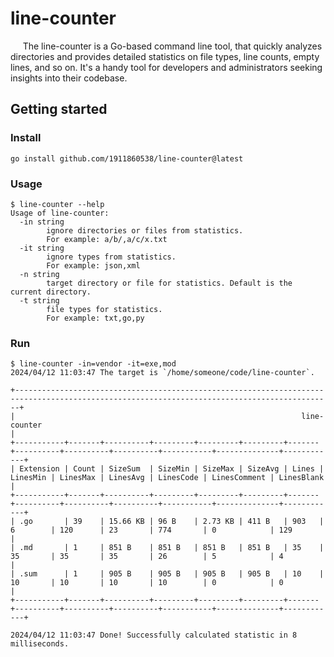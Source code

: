 # line-counter
&nbsp;&nbsp;&nbsp;&nbsp; 
The line-counter is a Go-based command line tool, 
that quickly analyzes directories and provides detailed statistics 
on file types, line counts, empty lines, and so on. 
It's a handy tool for developers and administrators 
seeking insights into their codebase. 

## Getting started
### Install
```shell
go install github.com/1911860538/line-counter@latest
```
### Usage
```text
$ line-counter --help
Usage of line-counter:
  -in string
        ignore directories or files from statistics.
        For example: a/b/,a/c/x.txt
  -it string
        ignore types from statistics.
        For example: json,xml
  -n string
        target directory or file for statistics. Default is the current directory.
  -t string
        file types for statistics.
        For example: txt,go,py
```
### Run
```text
$ line-counter -in=vendor -it=exe,mod
2024/04/12 11:03:47 The target is `/home/someone/code/line-counter`.

+---------------------------------------------------------------------------------------------------------------------------------------------+
|                                                                line-counter                                                                 |
+-----------+-------+----------+---------+---------+---------+-------+----------+----------+----------+-----------+--------------+------------+
| Extension | Count | SizeSum  | SizeMin | SizeMax | SizeAvg | Lines | LinesMin | LinesMax | LinesAvg | LinesCode | LinesComment | LinesBlank |
+-----------+-------+----------+---------+---------+---------+-------+----------+----------+----------+-----------+--------------+------------+
| .go       | 39    | 15.66 KB | 96 B    | 2.73 KB | 411 B   | 903   | 6        | 120      | 23       | 774       | 0            | 129        |
| .md       | 1     | 851 B    | 851 B   | 851 B   | 851 B   | 35    | 35       | 35       | 35       | 26        | 5            | 4          |
| .sum      | 1     | 905 B    | 905 B   | 905 B   | 905 B   | 10    | 10       | 10       | 10       | 10        | 0            | 0          |
+-----------+-------+----------+---------+---------+---------+-------+----------+----------+----------+-----------+--------------+------------+

2024/04/12 11:03:47 Done! Successfully calculated statistic in 8 milliseconds.
```
